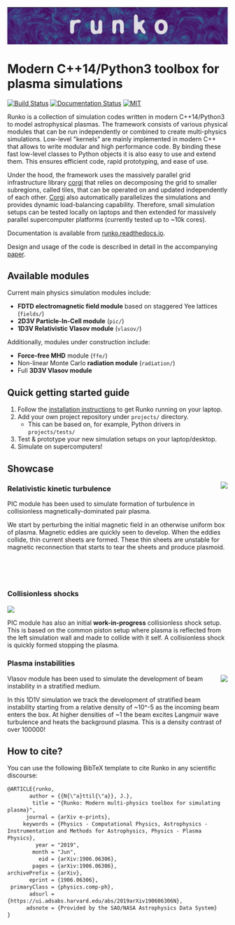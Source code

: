 <img align="top" src="docs/header.png">

# Modern C++14/Python3 toolbox for plasma simulations

[![Build Status](https://travis-ci.com/natj/runko.svg?branch=master)](https://travis-ci.com/natj/runko) [![Documentation Status](https://readthedocs.org/projects/runko/badge/?version=latest)](https://runko.readthedocs.io/en/latest/?badge=latest) [![MIT](https://badges.frapsoft.com/os/mit/mit.svg?v=102)](https://github.com/natj/runko/LICENSE) 

Runko is a collection of simulation codes written in modern C++14/Python3 to model astrophysical plasmas. The framework consists of various physical modules that can be run independently or combined to create multi-physics simulations. Low-level "kernels" are mainly implemented in modern C++ that allows to write modular and high performance code. By binding these fast low-level classes to Python objects it is also easy to use and extend them. This ensures efficient code, rapid prototyping, and ease of use.

Under the hood, the framework uses the massively parallel grid infrastructure library [corgi](https://github.com/natj/corgi) that relies on decomposing the grid to smaller subregions, called tiles, that can be operated on and updated independently of each other. [Corgi](https://github.com/natj/corgi) also automatically parallelizes the simulations and provides dynamic load-balancing capability. Therefore, small simulation setups can be tested locally on laptops and then extended for massively parallel supercomputer platforms (currently tested up to ~10k cores).

Documentation is available from [runko.readthedocs.io](https://runko.readthedocs.io/en/latest/?badge=latest). 

Design and usage of the code is described in detail in the accompanying [paper](https://arxiv.org/abs/1906.06306).


## Available modules
Current main physics simulation modules include:
- **FDTD electromagnetic field module** based on staggered Yee lattices (`fields/`)
- **2D3V Particle-In-Cell module** (`pic/`)
- **1D3V Relativistic Vlasov module** (`vlasov/`)

Additionally, modules under construction include:
- **Force-free MHD** module (`ffe/`)
- Non-linear Monte Carlo **radiation module** (`radiation/`)
- Full **3D3V Vlasov module**


## Quick getting started guide
1) Follow the [installation instructions](https://runko.readthedocs.io/en/latest/installation.html) to get Runko running on your laptop.
2) Add your own project repository under `projects/` directory.
	- This can be based on, for example, Python drivers in `projects/tests/`
3) Test & prototype your new simulation setups on your laptop/desktop.
4) Simulate on supercomputers!

## Showcase
<img align="right" src="https://cdn.jsdelivr.net/gh/natj/pb-utilities@master/movies/turb_small.gif">	

### Relativistic kinetic turbulence 	
PIC module has been used to simulate formation of turbulence in collisionless magnetically-dominated pair plasma.

We start by perturbing the initial magnetic field in an otherwise uniform box of plasma. Magnetic eddies are quickly seen to develop. When the eddies collide, thin current sheets are formed. These thin sheets are unstable for magnetic reconnection that starts to tear the sheets and produce plasmoid.

</br>
</br>
</br>

### Collisionless shocks
<img align="center" src="https://cdn.jsdelivr.net/gh/natj/pb-utilities@master/movies/shock.gif">

PIC module has also an initial **work-in-progress** collisionless shock setup. This is based on the common piston setup where plasma is reflected from the left simulation wall and made to collide with it self. A collisionless shock is quickly formed stopping the plasma.


### Plasma instabilities

<img align="right" src="https://cdn.jsdelivr.net/gh/natj/pb-utilities@master/movies/beam.gif">	

Vlasov module has been used to simulate the development of beam instability in a stratified medium. 

In this 1D1V simulation we track the development of stratified beam instability starting from a relative density of ~10^-5 as the incoming beam enters the box. At higher densities of ~1 the beam excites Langmuir wave turbulence and heats the background plasma. This is a density contrast of over 100000!

## How to cite?

You can use the following BibTeX template to cite Runko in any scientific discourse:
```
@ARTICLE{runko,
       author = {{N{\"a}ttil{\"a}}, J.},
        title = "{Runko: Modern multi-physics toolbox for simulating plasma}",
      journal = {arXiv e-prints},
     keywords = {Physics - Computational Physics, Astrophysics - Instrumentation and Methods for Astrophysics, Physics - Plasma Physics},
         year = "2019",
        month = "Jun",
          eid = {arXiv:1906.06306},
        pages = {arXiv:1906.06306},
archivePrefix = {arXiv},
       eprint = {1906.06306},
 primaryClass = {physics.comp-ph},
       adsurl = {https://ui.adsabs.harvard.edu/abs/2019arXiv190606306N},
      adsnote = {Provided by the SAO/NASA Astrophysics Data System}
}
```

